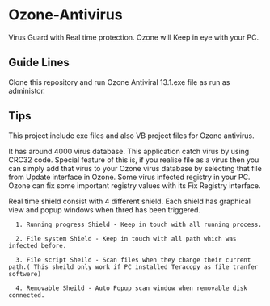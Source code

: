 # Ozone-Antivirus
Virus Guard with Real time protection. Ozone will Keep in eye with your PC.

## Guide Lines

  Clone this repository and run Ozone Antiviral 13.1.exe file as run as administor.

## Tips

  This project include exe files and also VB project files for Ozone antivirus.
  
  It has around 4000 virus database. This application catch virus by using CRC32 code.
  Special feature of this is, if you realise file as a virus then you can simply add that virus to your Ozone virus database by selecting that file from Update interface in Ozone.
  Some virus infected registry in your PC. Ozone can fix some important registry values with its Fix Registry interface.
  
  
  Real time shield consist with 4 different shield. Each shield has graphical view and popup windows when thred has been triggered.
  
      1. Running progress Shield - Keep in touch with all running process.
      
      2. File system Shield - Keep in touch with all path which was infected before.
      
      3. File script Sheild - Scan files when they change their current path.( This sheild only work if PC installed Teracopy as file tranfer softwere)
      
      4. Removable Sheild - Auto Popup scan window when removable disk connected.
    
  
